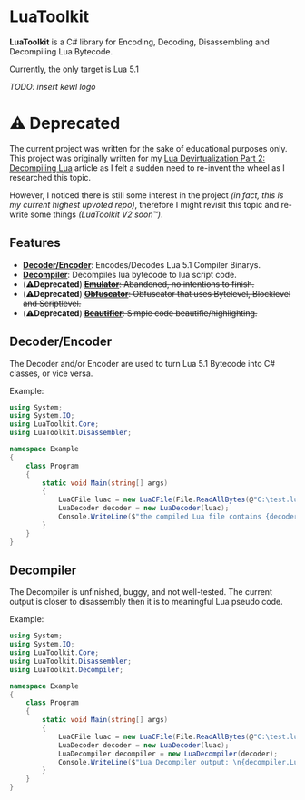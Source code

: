 ﻿# LuaToolkit

**LuaToolkit** is a C# library for Encoding, Decoding, Disassembling and Decompiling Lua Bytecode.

Currently, the only target is Lua 5.1

*TODO: insert kewl logo*


# ⚠️ Deprecated

The current project was written for the sake of educational purposes only.
This project was originally written for my [Lua Devirtualization Part 2: Decompiling Lua](https://ferib.dev/blog.php?l=post/Lua_Devirtualization_Part_2_Decompiling_Lua) article as I felt a sudden need to re-invent the wheel as I researched this topic.

However, I noticed there is still some interest in the project _(in fact, this is my current highest upvoted repo)_, therefore I might revisit this topic and re-write some things _(LuaToolkit V2 soon™️)_.


## Features
- **[Decoder/Encoder](./Disassembler)**: Encodes/Decodes Lua 5.1 Compiler Binarys.
- **[Decompiler](./Decompiler)**: Decompiles lua bytecode to lua script code.
- (⚠️**Deprecated**) ~~**[Emulator](./Emulator)**: Abandoned, no intentions to finish.~~
- (⚠️**Deprecated**) ~~**[Obfuscator](./Obfuscator)**: Obfuscator that uses Bytelevel, Blocklevel and Scriptlevel.~~
- (⚠️**Deprecated**) ~~**[Beautifier](./Beautifier)**: Simple code beautifie/highlighting.~~


## Decoder/Encoder
The Decoder and/or Encoder are used to turn Lua 5.1 Bytecode into C# classes, or vice versa.

Example:
```cs
using System;
using System.IO;
using LuaToolkit.Core;
using LuaToolkit.Disassembler;

namespace Example 
{
    class Program
    {
        static void Main(string[] args)
	    {
            LuaCFile luac = new LuaCFile(File.ReadAllBytes(@"C:\test.luac"));
            LuaDecoder decoder = new LuaDecoder(luac);
            Console.WriteLine($"the compiled Lua file contains {decoder.File.Function.Functions.Count} functions.");
	    }
    }
}
```

## Decompiler
The Decompiler is unfinished, buggy, and not well-tested. The current output is closer to disassembly then it is to meaningful Lua pseudo code.

Example:
```cs
using System;
using System.IO;
using LuaToolkit.Core;
using LuaToolkit.Disassembler;
using LuaToolkit.Decompiler;

namespace Example 
{
    class Program 
    {
        static void Main(string[] args)
        {
            LuaCFile luac = new LuaCFile(File.ReadAllBytes(@"C:\test.luac"));
            LuaDecoder decoder = new LuaDecoder(luac);
            LuaDecompiler decompiler = new LuaDecompiler(decoder);
            Console.WriteLine($"Lua Decompiler output: \n{decompiler.LuaScript}");
        }
    }
}
```